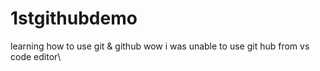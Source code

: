# 1stgithubdemo
learning how  to use git &amp; github
wow i was unable to use git hub from vs code editor\
